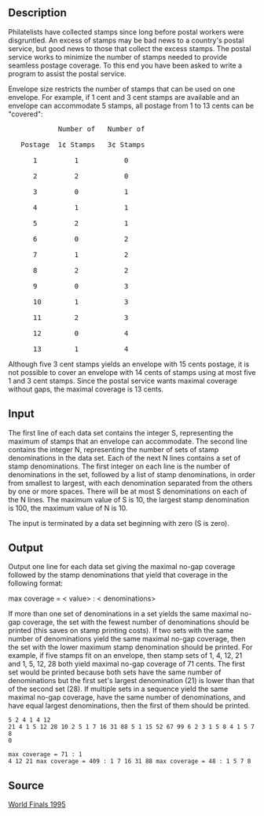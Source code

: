 <h2>Description</h2><p>Philatelists have collected stamps since long before postal workers were disgruntled. An excess of stamps may be bad news to a country's postal service, but good news to those that collect the excess stamps. The postal service works to minimize the number of stamps needed to provide seamless postage coverage. To this end you have been asked to write a program to assist the postal service. 
</p>Envelope size restricts the number of stamps that can be used on one envelope. For example, if 1 cent and 3 cent stamps are available and an envelope can accommodate 5 stamps, all postage from 1 to 13 cents can be "covered": 
<pre>            Number of   Number of
<br>   Postage  1¢ Stamps	3¢ Stamps
<br>      1         1           0
<br>      2         2           0
<br>      3         0           1
<br>      4         1           1
<br>      5         2           1
<br>      6         0           2
<br>      7         1           2
<br>      8         2           2
<br>      9         0           3
<br>      10        1           3
<br>      11        2           3
<br>      12        0           4
<br>      13        1           4</pre><p>
</p>Although five 3 cent stamps yields an envelope with 15 cents postage, it is not possible to cover an envelope with 14 cents of stamps using at most five 1 and 3 cent stamps. Since the postal service wants maximal coverage without gaps, the maximal coverage is 13 cents. <h2>Input</h2><p>The first line of each data set contains the integer S, representing the maximum of stamps that an envelope can accommodate. The second line contains the integer N, representing the number of sets of stamp denominations in the data set. Each of the next N lines contains a set of stamp denominations. The first integer on each line is the number of denominations in the set, followed by a list of stamp denominations, in order from smallest to largest, with each denomination separated from the others by one or more spaces. There will be at most S denominations on each of the N lines. The maximum value of S is 10, the largest stamp denomination is 100, the maximum value of N is 10. 
</p>The input is terminated by a data set beginning with zero (S is zero). 
<h2>Output</h2><p>Output one line for each data set giving the maximal no-gap coverage followed by the stamp denominations that yield that coverage in the following format: 
</p>max coverage = &lt; value&gt; : &lt; denominations&gt; 

If more than one set of denominations in a set yields the same maximal no-gap coverage, the set with the fewest number of denominations should be printed (this saves on stamp printing costs). If two sets with the same number of denominations yield the same maximal no-gap coverage, then the set with the lower maximum stamp denomination should be printed. For example, if five stamps fit on an envelope, then stamp sets of 1, 4, 12, 21 and 1, 5, 12, 28 both yield maximal no-gap coverage of 71 cents. The first set would be printed because both sets have the same number of denominations but the first set's largest denomination (21) is lower than that of the second set (28). If multiple sets in a sequence yield the same maximal no-gap coverage, have the same number of denominations, and have equal largest denominations, then the first of them should be printed. <pre><code class="language-input1">5
2
4 1 4 12 21
4 1 5 12 28
10
2
5 1 7 16 31 88
5 1 15 52 67 99
6
2
3 1 5 8
4 1 5 7 8
0
</code></pre><pre><code class="language-output1">max coverage = 71 : 1 4 12 21
max coverage = 409 : 1 7 16 31 88
max coverage = 48 : 1 5 7 8
</code></pre><h2>Source</h2><a href="searchproblem?field=source&amp;key=World+Finals+1995">World Finals 1995</a>